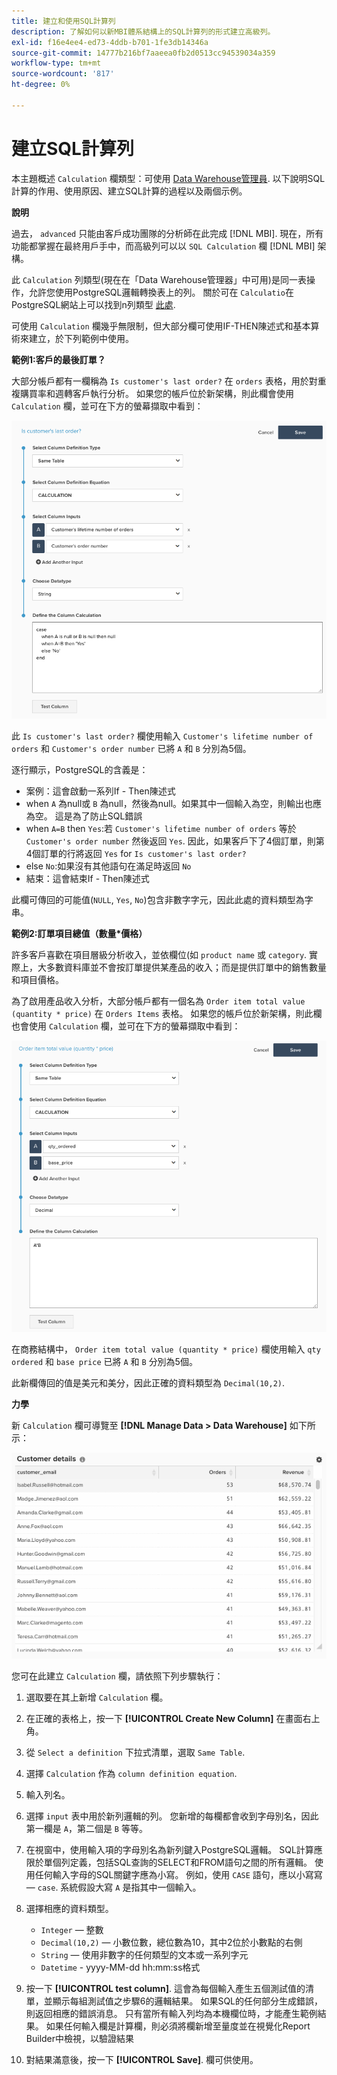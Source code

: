 ```yaml
---
title: 建立和使用SQL計算列
description: 了解如何以新MBI體系結構上的SQL計算列的形式建立高級列。
exl-id: f16e4ee4-ed73-4ddb-b701-1fe3db14346a
source-git-commit: 14777b216bf7aaeea0fb2d0513cc94539034a359
workflow-type: tm+mt
source-wordcount: '817'
ht-degree: 0%

---
```


# 建立SQL計算列

本主題概述 `Calculation` 欄類型：可使用 [Data Warehouse管理員](../data-warehouse-mgr/tour-dwm.md). 以下說明SQL計算的作用、使用原因、建立SQL計算的過程以及兩個示例。

**說明**

過去， `advanced` 只能由客戶成功團隊的分析師在此完成 [!DNL MBI]. 現在，所有功能都掌握在最終用戶手中，而高級列可以以 `SQL Calculation` 欄 [!DNL MBI] 架構。

此 `Calculation` 列類型(現在在「Data Warehouse管理器」中可用)是同一表操作，允許您使用PostgreSQL邏輯轉換表上的列。 關於可在 `Calculatio`在PostgreSQL網站上可以找到n列類型 [此處](https://www.postgresql.org/docs/9.6/functions.html).

可使用 `Calculation` 欄幾乎無限制，但大部分欄可使用IF-THEN陳述式和基本算術來建立，於下列範例中使用。

**範例1:客戶的最後訂單？**

大部分帳戶都有一欄稱為 `Is customer's last order?` 在 `orders` 表格，用於對重複購買率和週轉客戶執行分析。 如果您的帳戶位於新架構，則此欄會使用 `Calculation` 欄，並可在下方的螢幕擷取中看到：

![](../../assets/Is_customer_s_last_order.png)

此 `Is customer's last order?` 欄使用輸入 `Customer's lifetime number of orders` 和 `Customer's order number` 已將 `A` 和 `B` 分別為5個。

逐行顯示，PostgreSQL的含義是：

* 案例：這會啟動一系列If - Then陳述式
* when `A` 為null或 `B` 為null，然後為null。如果其中一個輸入為空，則輸出也應為空。 這是為了防止SQL錯誤
* when `A=B` then `Yes`:若 `Customer's lifetime number of orders` 等於 `Customer's order number` 然後返回 `Yes`. 因此，如果客戶下了4個訂單，則第4個訂單的行將返回 `Yes` for `Is customer's last order?`
* else `No`:如果沒有其他語句在滿足時返回 `No`
* 結束：這會結束If - Then陳述式

此欄可傳回的可能值(`NULL`, `Yes`, `No`)包含非數字字元，因此此處的資料類型為字串。

**範例2:訂單項目總值（數量*價格）**

許多客戶喜歡在項目層級分析收入，並依欄位(如 `product name` 或 `category`. 實際上，大多數資料庫並不會按訂單提供某產品的收入；而是提供訂單中的銷售數量和項目價格。

為了啟用產品收入分析，大部分帳戶都有一個名為 `Order item total value (quantity * price)` 在 `Orders Items` 表格。 如果您的帳戶位於新架構，則此欄也會使用 `Calculation` 欄，並可在下方的螢幕擷取中看到：

![](../../assets/Order_item_total_value.png)

在商務結構中， `Order item total value (quantity * price)` 欄使用輸入 `qty ordered` 和 `base price` 已將 `A` 和 `B` 分別為5個。

此新欄傳回的值是美元和美分，因此正確的資料類型為 `Decimal(10,2)`.

**力學**

新 `Calculation` 欄可導覽至 **[!DNL Manage Data > Data Warehouse]** 如下所示：

![](../../assets/blobid2.png)

您可在此建立 `Calculation` 欄，請依照下列步驟執行：

1. 選取要在其上新增 `Calculation` 欄。
1. 在正確的表格上，按一下 **[!UICONTROL Create New Column]** 在畫面右上角。
1. 從 `Select a definition` 下拉式清單，選取 `Same Table`.
1. 選擇 `Calculation` 作為 `column definition equation`.
1. 輸入列名。
1. 選擇 `input` 表中用於新列邏輯的列。 您新增的每欄都會收到字母別名，因此第一欄是 `A`，第二個是 `B` 等等。
1. 在視窗中，使用輸入項的字母別名為新列鍵入PostgreSQL邏輯。 SQL計算應限於單個列定義，包括SQL查詢的SELECT和FROM語句之間的所有邏輯。 使用任何輸入字母的SQL關鍵字應為小寫。 例如，使用 `CASE` 語句，應以小寫寫 —  `case`. 系統假設大寫 `A` 是指其中一個輸入。
1. 選擇相應的資料類型。
   * `Integer`  — 整數
   * `Decimal(10,2)`  — 小數位數，總位數為10，其中2位於小數點的右側
   * `String`  — 使用非數字的任何類型的文本或一系列字元
   * `Datetime` - yyyy-MM-dd hh:mm:ss格式

1. 按一下 **[!UICONTROL test column]**. 這會為每個輸入產生五個測試值的清單，並顯示每組測試值之步驟6的邏輯結果。 如果SQL的任何部分生成錯誤，則返回相應的錯誤消息。 只有當所有輸入列均為本機欄位時，才能產生範例結果。 如果任何輸入欄是計算欄，則必須將欄新增至量度並在視覺化Report Builder中檢視，以驗證結果
1. 對結果滿意後，按一下 **[!UICONTROL Save]**. 欄可供使用。
